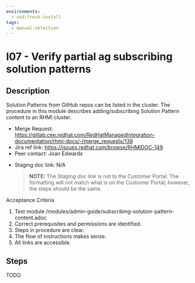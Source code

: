 ```yaml
---
environments:
  - osd-fresh-install
tags:
  - manual-selection
---
```


# I07 - Verify partial ag subscribing solution patterns

## Description

Solution Patterns from GitHub repos can be listed in the cluster. The procedure in this module describes adding/subscribing Solution Pattern content to an RHMI cluster.

- Merge Request: https://gitlab.cee.redhat.com/RedHatManagedIntegration-documentation/rhmi-docs/-/merge_requests/139
- Jira ref link: https://issues.redhat.com/browse/RHMIDOC-149
- Peer contact: Joan Edwards

* Staging doc link: N/A
  > **NOTE:** The _Staging doc link_ is not to the Customer Portal. The formatting will not match what is on the Customer Portal; however, the steps should be the same.

Acceptance Criteria

1. Test module /modules/admin-guide/subscribing-solution-pattern-content.adoc
2. Correct prerequisites and permissions are identified.
3. Steps in procedure are clear.
4. The flow of instructions makes sense.
5. All links are accessible.

## Steps

TODO
